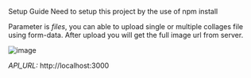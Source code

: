Setup Guide
Need to setup this project by the use of npm install

Parameter is *files*, you can able to upload single or multiple collages file using form-data. After upload you will get the full image url from server.


![image](https://user-images.githubusercontent.com/9725648/191238060-e54e658a-3509-42e0-998a-a4d3c0ba5e96.png)

*API_URL:* http://localhost:3000
